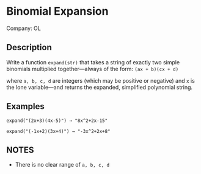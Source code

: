 # Binomial Expansion

Company: OL

## Description
Write a function `expand(str)` that takes a string of exactly two simple binomials multiplied together—always of the form:
`(ax + b)(cx + d)`

where `a, b, c, d` are integers (which may be positive or negative) and `x` is the lone variable—and returns the expanded, simplified polynomial string.

## Examples

```
expand("(2x+3)(4x-5)") → "8x^2+2x-15"

expand("(-1x+2)(3x+4)") → "-3x^2+2x+8"
```

## NOTES

* There is no clear range of `a, b, c, d`
